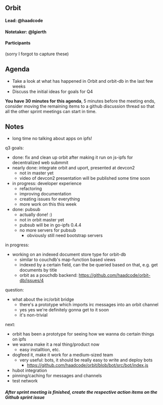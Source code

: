 ## Orbit

#### Lead: @haadcode
#### Notetaker: @lgierth

#### Participants

(sorry I forgot to capture these)

## Agenda

- Take a look at what has happened in Orbit and orbit-db in the last few weeks
- Discuss the initial ideas for goals for Q4

**You have 30 minutes for this agenda**, 5 minutes before the meeting ends, consider moving the remaining items to a github discussion thread so that all the other sprint meetings can start in time.

## Notes

- long time no talking about apps on ipfs!

q3 goals:
- done: fix and clean up orbit after making it run on js-ipfs for decentralized web submmit
- nearly done: integrate orbit and uport, presented at devcon2
  - not in master yet
  - video of devcon2 presentation will be published some time soon
- in progress: developer experience
  - refactoring
  - improving documentation
  - creating issues for everything
  - more work on this this week
- done: pubsub
  - actually done! :)
  - not in orbit master yet
  - pubsub will be in go-ipfs 0.4.4
  - no more servers for pubsub
    - obviously still need bootstrap servers

in progress:
- working on an indexed document store type for orbit-db
  - similar to couchdb's map-function based views
  - indexed by a certain field, can the be queried based on that, e.g. get documents by title
  - orbit as a pouchdb backend: https://github.com/haadcode/orbit-db/issues/4

question:
- what about the irc/orbit bridge
  - there's a prototype which imports irc messages into an orbit channel
  - yes yes we're definitely gonna get to it soon
  - it's non-trivial

next:
- orbit has been a prototype for seeing how we wanna do certain things on ipfs
- we wanna make it a real thing/product now
  - easy installtion, etc.
- dogfeed it, make it work for a medium-sized team
  - very useful: bots, it should be really easy to write and deploy bots
    - https://github.com/haadcode/orbit/blob/bot/src/bot/index.js
- hubot integration
- pinning/caching for messages and channels
- test network


##### After sprint meeting is finished, create the respective action items on the Github sprint issue

